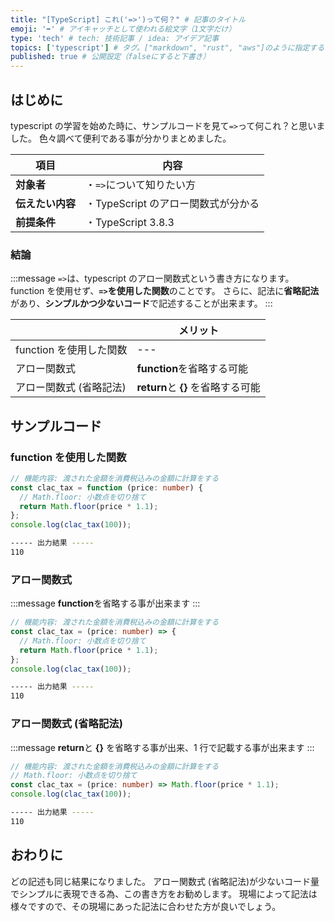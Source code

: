 ```yaml
---
title: "[TypeScript] これ('=>')って何？" # 記事のタイトル
emoji: '➡' # アイキャッチとして使われる絵文字（1文字だけ）
type: 'tech' # tech: 技術記事 / idea: アイデア記事
topics: ['typescript'] # タグ。["markdown", "rust", "aws"]のように指定する
published: true # 公開設定（falseにすると下書き）
---
```


## はじめに

typescript の学習を始めた時に、サンプルコードを見て`=>`って何これ？と思いました。
色々調べて便利である事が分かりまとめました。

| 項目             | 内容                                |
| ---------------- | ----------------------------------- |
| **対象者**       | ・`=>`について知りたい方            |
| **伝えたい内容** | ・TypeScript のアロー関数式が分かる |
| **前提条件**     | ・TypeScript 3.8.3                  |

### 結論

:::message
`=>`は、typescript のアロー関数式という書き方になります。
function を使用せず、**`=>`を使用した関数**のことです。
さらに、記法に**省略記法**があり、**シンプルかつ少ないコード**で記述することが出来ます。
:::

|                         | メリット                           |
| ----------------------- | ---------------------------------- |
| function を使用した関数 | ---                                |
| アロー関数式            | **function**を省略する可能         |
| アロー関数式 (省略記法) | **return**と **{}** を省略する可能 |

## サンプルコード

### function を使用した関数

```typescript
// 機能内容: 渡された金額を消費税込みの金額に計算をする
const clac_tax = function (price: number) {
  // Math.floor: 小数点を切り捨て
  return Math.floor(price * 1.1);
};
console.log(clac_tax(100));
```

```bash
----- 出力結果 -----
110
```

### アロー関数式

:::message
**function**を省略する事が出来ます
:::

```typescript
// 機能内容: 渡された金額を消費税込みの金額に計算をする
const clac_tax = (price: number) => {
  // Math.floor: 小数点を切り捨て
  return Math.floor(price * 1.1);
};
console.log(clac_tax(100));
```

```bash
----- 出力結果 -----
110
```

### アロー関数式 (省略記法)

:::message
**return**と **{}** を省略する事が出来、1 行で記載する事が出来ます
:::

```typescript
// 機能内容: 渡された金額を消費税込みの金額に計算をする
// Math.floor: 小数点を切り捨て
const clac_tax = (price: number) => Math.floor(price * 1.1);
console.log(clac_tax(100));
```

```bash
----- 出力結果 -----
110
```

## おわりに

どの記述も同じ結果になりました。
アロー関数式 (省略記法)が少ないコード量でシンプルに表現できる為、この書き方をお勧めします。
現場によって記法は様々ですので、その現場にあった記法に合わせた方が良いでしょう。
